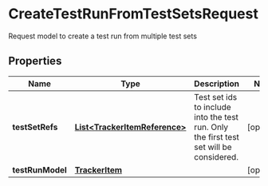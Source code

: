 

# CreateTestRunFromTestSetsRequest

Request model to create a test run from multiple test sets
## Properties

Name | Type | Description | Notes
------------ | ------------- | ------------- | -------------
**testSetRefs** | [**List&lt;TrackerItemReference&gt;**](TrackerItemReference.md) | Test set ids to include into the test run. Only the first test set will be considered. |  [optional]
**testRunModel** | [**TrackerItem**](TrackerItem.md) |  |  [optional]




